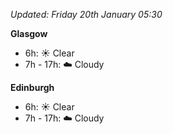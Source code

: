 *Updated: Friday 20th January 05:30*

**Glasgow**

* 6h: :sunny: Clear
* 7h - 17h: :cloud: Cloudy

**Edinburgh**

* 6h: :sunny: Clear
* 7h - 17h: :cloud: Cloudy
